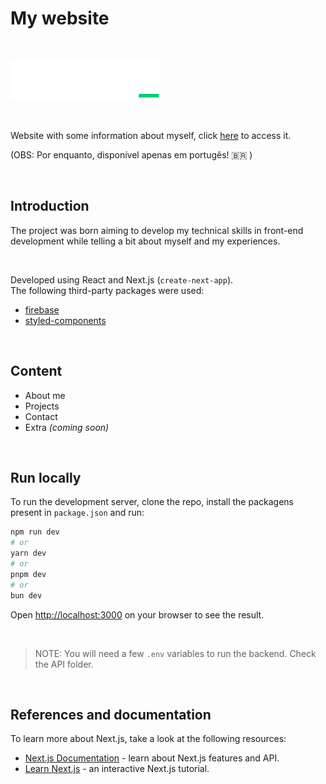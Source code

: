 # My website

<br>

[![logo](/public/logo.svg)](https://tiagofribeiro.github.io)

<br>

Website with some information about myself, click [here](https://tgfr.com.br) to access it.

(OBS: Por enquanto, disponível apenas em portugês! :brazil: )  

<br>

## Introduction

The project was born aiming to develop my technical skills in front-end development while telling a bit about myself and my experiences.

<br>

Developed using React and Next.js (`create-next-app`).  
The following third-party packages were used:

- [firebase](https://firebase.google.com)
- [styled-components](https://styled-components.com/)

<br>

## Content

- About me
- Projects
- Contact
- Extra _(coming soon)_

<br>

## Run locally

To run the development server, clone the repo, install the packagens present in `package.json` and run:

```bash
npm run dev
# or
yarn dev
# or
pnpm dev
# or
bun dev
```

Open [http://localhost:3000](http://localhost:3000) on your browser to see the result.

<br>

> NOTE: You will need a few `.env` variables to run the backend. Check the API folder.

<br>

## References and documentation

To learn more about Next.js, take a look at the following resources:

- [Next.js Documentation](https://nextjs.org/docs) - learn about Next.js features and API.
- [Learn Next.js](https://nextjs.org/learn) - an interactive Next.js tutorial.